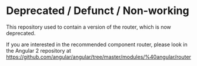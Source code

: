 # Deprecated / Defunct / Non-working

This repository used to contain a version of the router, which is now deprecated.

If you are interested in the recommended component router, please look in the Angular 2
repository at https://github.com/angular/angular/tree/master/modules/%40angular/router

